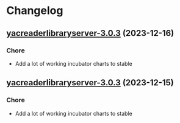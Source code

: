 # Changelog



## [yacreaderlibraryserver-3.0.3](https://github.com/truecharts/charts/compare/yacreaderlibraryserver-2.0.14...yacreaderlibraryserver-3.0.3) (2023-12-16)

### Chore

- Add a lot of working incubator charts to stable
  
  


## [yacreaderlibraryserver-3.0.3](https://github.com/truecharts/charts/compare/yacreaderlibraryserver-2.0.14...yacreaderlibraryserver-3.0.3) (2023-12-15)

### Chore

- Add a lot of working incubator charts to stable
  
  